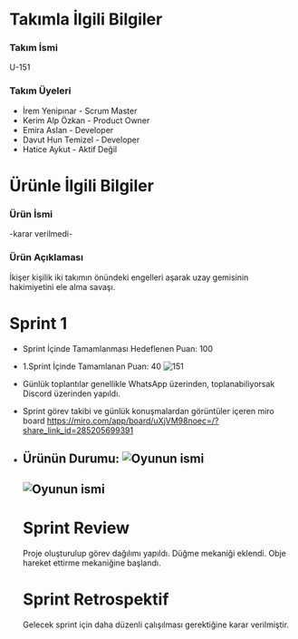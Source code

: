 # Takımla İlgili Bilgiler

### Takım İsmi
U-151

### Takım Üyeleri
- İrem Yenipınar - Scrum Master
- Kerim Alp Özkan - Product Owner
- Emira Aslan - Developer
- Davut Hun Temizel - Developer
- Hatice Aykut - Aktif Değil

# Ürünle İlgili Bilgiler

### Ürün İsmi
-karar verilmedi-

### Ürün Açıklaması
İkişer kişilik iki takımın önündeki engelleri aşarak uzay gemisinin hakimiyetini ele alma savaşı. 


# Sprint 1
- Sprint İçinde Tamamlanması Hedeflenen Puan: 100
- 1.Sprint İçinde Tamamlanan Puan: 40
   ![151](https://github.com/IremYenipinar/U-151/assets/136253750/f9780b49-1552-4dfa-9562-b8f2a6f83e2f)
- Günlük toplantılar genellikle WhatsApp üzerinden, toplanabiliyorsak Discord üzerinden yapıldı.
- Sprint görev takibi ve günlük konuşmalardan görüntüler içeren miro board  https://miro.com/app/board/uXjVM98noec=/?share_link_id=285205699391
- Ürünün Durumu:
  ![Oyunun ismi](https://github.com/IremYenipinar/U-151/assets/136253750/2fe016ce-ba73-4767-9611-27038903d042)
  -------------
  ![Oyunun ismi](https://github.com/IremYenipinar/U-151/assets/136253750/7eb60560-6288-4100-864b-d59dfec75bc6)
  -------------

  # Sprint Review
  Proje oluşturulup görev dağılımı yapıldı. Düğme mekaniği eklendi. Obje hareket ettirme mekaniğine başlandı.
  # Sprint Retrospektif
  Gelecek sprint için daha düzenli çalışılması gerektiğine karar verilmiştir.

